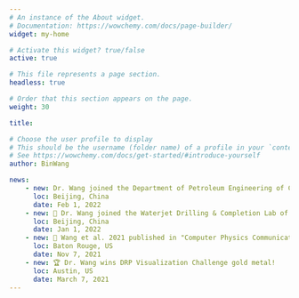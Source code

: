 ```yaml
---
# An instance of the About widget.
# Documentation: https://wowchemy.com/docs/page-builder/
widget: my-home

# Activate this widget? true/false
active: true

# This file represents a page section.
headless: true

# Order that this section appears on the page.
weight: 30

title:

# Choose the user profile to display
# This should be the username (folder name) of a profile in your `content/authors/` folder.
# See https://wowchemy.com/docs/get-started/#introduce-yourself
author: BinWang

news:
    - new: Dr. Wang joined the Department of Petroleum Engineering of China University of Petroleum-Beijing.
      loc: Beijing, China
      date: Feb 1, 2022  
    - new: 📰 Dr. Wang joined the Waterjet Drilling & Completion Lab of CUPB.
      loc: Beijing, China
      date: Jan 1, 2022
    - new: 📰 Wang et al. 2021 published in "Computer Physics Communications" on GPU accelerated particle tracking algorihtm!
      loc: Baton Rouge, US
      date: Nov 7, 2021
    - new: 🏆 Dr. Wang wins DRP Visualization Challenge gold metal!
      loc: Austin, US
      date: March 7, 2021
---
```



